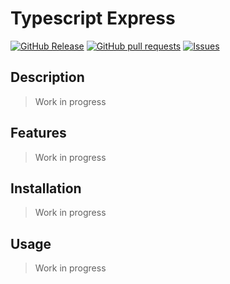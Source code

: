 # Typescript Express
[![GitHub Release](https://img.shields.io/github/release/zjayers/typescript.express.svg?style=flat)](https://github.com/zjayers/typescript.express/releases)
[![GitHub pull requests](https://img.shields.io/github/issues-pr/zjayers/typescript.express.svg?style=flat)](https://github.com/zjayers/typescript.express/pulls)
[![Issues](https://img.shields.io/github/issues-raw/zjayers/typescript.express.svg?maxAge=25000)](https://github.com/zjayers/typescript.express/issues)

## Description

> Work in progress

## Features

> Work in progress

## Installation

> Work in progress

## Usage

> Work in progress
